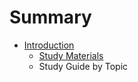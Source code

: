 # Summary

* [Introduction](INTRO.md)
   * [Study Materials](intro_material/study_materials.md)
   * Study Guide by Topic

